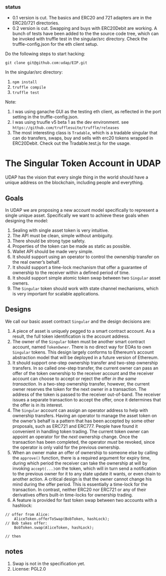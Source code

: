 
### status

- 0.1 version is cut. The basics and ERC20 and 721 adapters are in the ERC20/721 directories. 
- 0.2 version is cut. Swapping and buys with ERC20Debit are working. A bunch of tests have been added to the the source code tree, which can be invoked with truffle test in the singular/src directory. Check the truffle-config.json for the eth client setup.  

  
Do the following steps to start hacking:

`git clone git@github.com:udap/EIP.git`

In the singular/src directory:
1. `npm install`
2. `truffle compile`
3. `truffle test` 

Note: 

1. I was using ganache GUI as the testing eth client, as reflected in the port setting in the truffle-config.json. 
2. I was using truufle v5 beta 1 as the dev environment. see `https://github.com/trufflesuite/truffle/releases`
3. The most interesting class is `Tradable`, which is a tradable singular that can do transfers, swaps, buy and sells with erc20 tokens wrapped in ERC20Debit. Check out the Tradable.test.js for the usage. 



# The Singular Token Account in UDAP 

UDAP has the vision that every single thing in the world should have a unique address on the blockchain, including people and everything. 

## Goals
In UDAP we are proposing a new account model specifically to represent a single unique asset.  Specifically we want to achieve these goals when designing the model:

1. Sealing with single asset token is very intuitive. 
2. The API must be clean, simple without ambiguity.
3. There should be strong type safety. 
4. Properties of the token can be made as static as possible. 
5. Wallet API should be made very simple.
6. It should support using an operator to control the ownership transfer on the real owner’s behalf. 
7. It should support a time-lock mechanism that offer a guarantee of ownership to the receiver within a defined period of time. 
8. It should support simple atomic token swap between two `Singular` asset owners. 
9. The `Singular` token should work with state channel mechanisms, which is very important for scalable applications.

## Designs
We call our basic asset contract `Singular` and the design decisions are:

1. A piece of asset is uniquely pegged to a smart contract account. As a result, the full token identification is the account address.
2. The owner of the `Singular` token must be another smart contract account, named `TokenOwner`. There is no direct way for EOAs to own `Singular` tokens.  This design largely conforms to Ethereum’s account abstraction model that will be deployed in a future version of Ethereum. 
3. It should support one-step ownership transfer and two-step ownership transfers.  In so called one-step transfer, the current owner can pass an offer of the token ownership to the receiver account and the receiver account can choose to accept or reject the offer *in the same transaction*. In a two-step ownership transfer, however, the current owner reserves the token for the next owner in a transaction. The address of the token is passed to the receiver out-of-band. The receiver issues a separate transaction to accept the offer, once it determines that the offer is in its interest. 
4. The `Singular` account can assign an operator address to help with ownership transfers.  Having an operator to manage the asset token on the owner’s behalf is a pattern that has been accepted by some other proposals, such as ERC721 and ERC777.  People have found it convenient in handling token trading. The current token owner can appoint an operator for the *next* ownership change.  Once the transaction has been completed, the operator *must* be revoked, since the operator is only valid for the previous ownership. 
5. When an owner make an offer of ownership to someone else by calling the `approve()` function, there is a required argument for expiry time, during which period the receiver can take the ownership at will by invoking `accept(...)`on the token, which will in turn send a notification to the previous owner for it to any state update it wants, or even chain to another action. A critical design is that the owner cannot change his mind during the offer period. This is essentially a time-lock for the transaction. In contrast, neither ERC20 nor ERC721 or any of their derivatives offers built-in time-locks for ownership trading. 
6. A feature is provided for fast token swap between two accounts with a hashlock:
```
// offer from Alice: 
	AliceToken.offerToSwap(BobToken, hashLock);
// Bob takes offer:
	BobToken.swap(AliceToken, hashLock);

// then
```

## notes

1. Swap is not in the specification yet. 
2. License: PGL2.0
